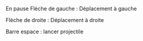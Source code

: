 En pause
Flèche de gauche : Déplacement à gauche

Flèche de droite : Déplacement à droite

Barre espace : lancer projectile
